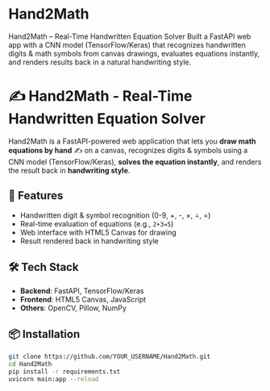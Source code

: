 # Hand2Math
Hand2Math – Real-Time Handwritten Equation Solver Built a FastAPI web app with a CNN model (TensorFlow/Keras) that recognizes handwritten digits &amp; math symbols from canvas drawings, evaluates equations instantly, and renders results back in a natural handwriting style.

# ✍️ Hand2Math - Real-Time Handwritten Equation Solver

Hand2Math is a FastAPI-powered web application that lets you **draw math equations by hand** ✍️ on a canvas, 
recognizes digits & symbols using a CNN model (TensorFlow/Keras), **solves the equation instantly**, 
and renders the result back in **handwriting style**.

## 🚀 Features
- Handwritten digit & symbol recognition (0-9, +, -, ×, ÷, =)
- Real-time evaluation of equations (e.g., `2+3=5`)
- Web interface with HTML5 Canvas for drawing
- Result rendered back in handwriting style

## 🛠️ Tech Stack
- **Backend**: FastAPI, TensorFlow/Keras
- **Frontend**: HTML5 Canvas, JavaScript
- **Others**: OpenCV, Pillow, NumPy

## 📦 Installation
```bash
git clone https://github.com/YOUR_USERNAME/Hand2Math.git
cd Hand2Math
pip install -r requirements.txt
uvicorn main:app --reload

